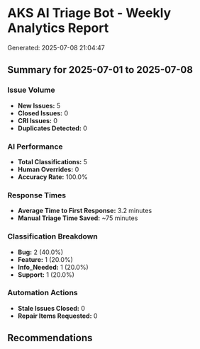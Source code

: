 # AKS AI Triage Bot - Weekly Analytics Report
Generated: 2025-07-08 21:04:47

## Summary for 2025-07-01 to 2025-07-08

### Issue Volume
- **New Issues:** 5
- **Closed Issues:** 0
- **CRI Issues:** 0
- **Duplicates Detected:** 0

### AI Performance
- **Total Classifications:** 5
- **Human Overrides:** 0
- **Accuracy Rate:** 100.0%

### Response Times
- **Average Time to First Response:** 3.2 minutes
- **Manual Triage Time Saved:** ~75 minutes

### Classification Breakdown
- **Bug:** 2 (40.0%)
- **Feature:** 1 (20.0%)
- **Info_Needed:** 1 (20.0%)
- **Support:** 1 (20.0%)

### Automation Actions
- **Stale Issues Closed:** 0
- **Repair Items Requested:** 0

## Recommendations
